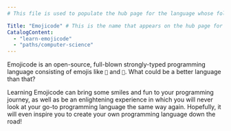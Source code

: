 ```yaml
---
# This file is used to populate the hub page for the language whose folder it's in. Be sure to create a new version if you create a folder for a new language!

Title: "Emojicode" # This is the name that appears on the hub page for this language. Pay attention to capitalization and punctuation!
CatalogContent:
  - "learn-emojicode"
  - "paths/computer-science"
---
```


Emojicode is an open-source, full-blown strongly-typed programming language consisting of emojis like `🍇` and `🍉`. What could be a better language than that?

Learning Emojicode can bring some smiles and fun to your programming journey, as well as be an enlightening experience in which you will never look at your go-to programming language the same way again. Hopefully, it will even inspire you to create your own programming language down the road!
